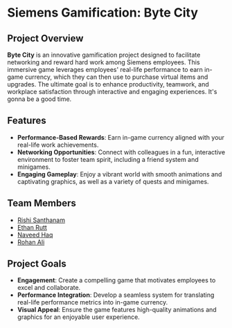 # Siemens Gamification: Byte City

## Project Overview

**Byte City** is an innovative gamification project designed to facilitate networking and reward hard work among Siemens employees. This immersive game leverages employees' real-life performance to earn in-game currency, which they can then use to purchase virtual items and upgrades. The ultimate goal is to enhance productivity, teamwork, and workplace satisfaction through interactive and engaging experiences. It's gonna be a good time.

## Features
- **Performance-Based Rewards**: Earn in-game currency aligned with your real-life work achievements.
- **Networking Opportunities**: Connect with colleagues in a fun, interactive environment to foster team spirit, including a friend system and minigames. 
- **Engaging Gameplay**: Enjoy a vibrant world with smooth animations and captivating graphics, as well as a variety of quests and minigames.

## Team Members
- [Rishi Santhanam](#)
- [Ethan Rutt](#)
- [Naveed Haq](#)
- [Rohan Ali](#)

## Project Goals
- **Engagement**: Create a compelling game that motivates employees to excel and collaborate.
- **Performance Integration**: Develop a seamless system for translating real-life performance metrics into in-game currency.
- **Visual Appeal**: Ensure the game features high-quality animations and graphics for an enjoyable user experience.
